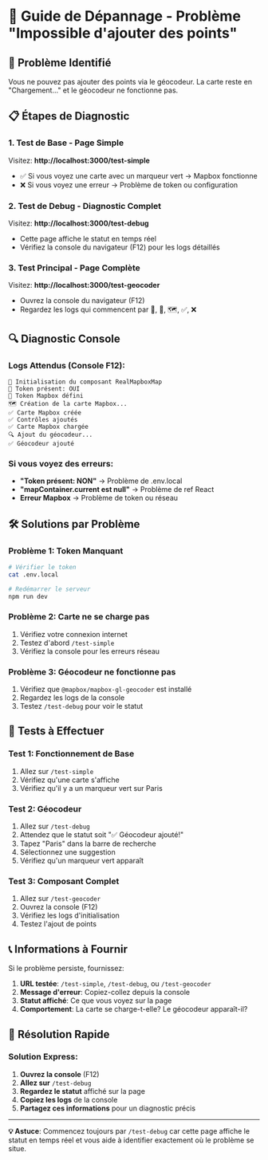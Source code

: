 # 🔧 Guide de Dépannage - Problème "Impossible d'ajouter des points"

## 🎯 **Problème Identifié**
Vous ne pouvez pas ajouter des points via le géocodeur. La carte reste en "Chargement..." et le géocodeur ne fonctionne pas.

## 📋 **Étapes de Diagnostic**

### 1. **Test de Base - Page Simple**
Visitez: **http://localhost:3000/test-simple**
- ✅ Si vous voyez une carte avec un marqueur vert → Mapbox fonctionne
- ❌ Si vous voyez une erreur → Problème de token ou configuration

### 2. **Test de Debug - Diagnostic Complet**
Visitez: **http://localhost:3000/test-debug**
- Cette page affiche le statut en temps réel
- Vérifiez la console du navigateur (F12) pour les logs détaillés

### 3. **Test Principal - Page Complète**
Visitez: **http://localhost:3000/test-geocoder**
- Ouvrez la console du navigateur (F12)
- Regardez les logs qui commencent par 🚀, 🔑, 🗺️, ✅, ❌

## 🔍 **Diagnostic Console**

### Logs Attendus (Console F12):
```
🚀 Initialisation du composant RealMapboxMap
🔑 Token présent: OUI
🔑 Token Mapbox défini
🗺️ Création de la carte Mapbox...
✅ Carte Mapbox créée
✅ Contrôles ajoutés
✅ Carte Mapbox chargée
🔍 Ajout du géocodeur...
✅ Géocodeur ajouté
```

### Si vous voyez des erreurs:
- **"Token présent: NON"** → Problème de .env.local
- **"mapContainer.current est null"** → Problème de ref React
- **Erreur Mapbox** → Problème de token ou réseau

## 🛠️ **Solutions par Problème**

### Problème 1: Token Manquant
```bash
# Vérifier le token
cat .env.local

# Redémarrer le serveur
npm run dev
```

### Problème 2: Carte ne se charge pas
1. Vérifiez votre connexion internet
2. Testez d'abord `/test-simple`
3. Vérifiez la console pour les erreurs réseau

### Problème 3: Géocodeur ne fonctionne pas
1. Vérifiez que `@mapbox/mapbox-gl-geocoder` est installé
2. Regardez les logs de la console
3. Testez `/test-debug` pour voir le statut

## 🧪 **Tests à Effectuer**

### Test 1: Fonctionnement de Base
1. Allez sur `/test-simple`
2. Vérifiez qu'une carte s'affiche
3. Vérifiez qu'il y a un marqueur vert sur Paris

### Test 2: Géocodeur
1. Allez sur `/test-debug`
2. Attendez que le statut soit "✅ Géocodeur ajouté!"
3. Tapez "Paris" dans la barre de recherche
4. Sélectionnez une suggestion
5. Vérifiez qu'un marqueur vert apparaît

### Test 3: Composant Complet
1. Allez sur `/test-geocoder`
2. Ouvrez la console (F12)
3. Vérifiez les logs d'initialisation
4. Testez l'ajout de points

## 📞 **Informations à Fournir**

Si le problème persiste, fournissez:

1. **URL testée**: `/test-simple`, `/test-debug`, ou `/test-geocoder`
2. **Message d'erreur**: Copiez-collez depuis la console
3. **Statut affiché**: Ce que vous voyez sur la page
4. **Comportement**: La carte se charge-t-elle? Le géocodeur apparaît-il?

## 🎯 **Résolution Rapide**

### Solution Express:
1. **Ouvrez la console** (F12)
2. **Allez sur** `/test-debug`
3. **Regardez le statut** affiché sur la page
4. **Copiez les logs** de la console
5. **Partagez ces informations** pour un diagnostic précis

---

**💡 Astuce**: Commencez toujours par `/test-debug` car cette page affiche le statut en temps réel et vous aide à identifier exactement où le problème se situe.
